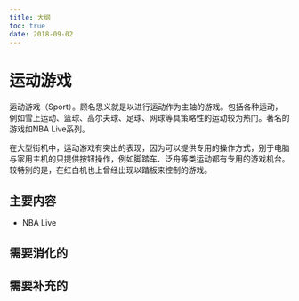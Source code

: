```yaml
---
title: 大纲
toc: true
date: 2018-09-02
---
```

# 运动游戏

运动游戏（Sport）。顾名思义就是以进行运动作为主轴的游戏。包括各种运动，例如雪上运动、篮球、高尔夫球、足球、网球等具策略性的运动较为热门。著名的游戏如NBA Live系列。

在大型街机中，运动游戏有突出的表现，因为可以提供专用的操作方式，别于电脑与家用主机的只提供按钮操作，例如脚踏车、泛舟等类运动都有专用的游戏机台。较特别的是，在红白机也上曾经出现以踏板来控制的游戏。



## 主要内容


- NBA Live

## 需要消化的


## 需要补充的
